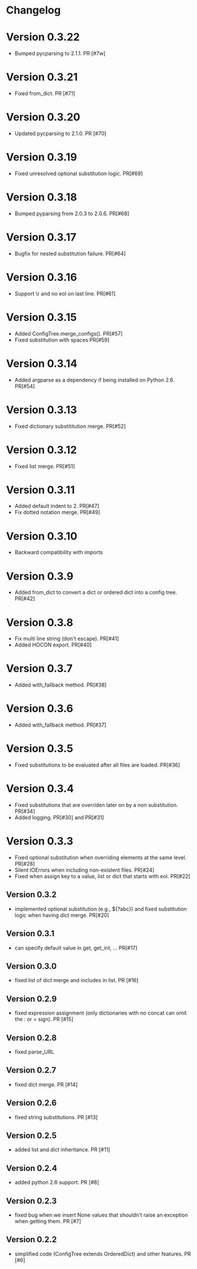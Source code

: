 # Changelog

# Version 0.3.22

* Bumped pycparsing to 2.1.1. PR [#7w]

# Version 0.3.21

* Fixed from_dict. PR [#71]

# Version 0.3.20

* Updated pycparsing to 2.1.0. PR [#70]

# Version 0.3.19

* Fixed unresolved optional substitution logic. PR[#69]

# Version 0.3.18

* Bumped pyparsing from 2.0.3 to 2.0.6. PR[#68]

# Version 0.3.17

* Bugfix for nested substitution failure. PR[#64]

# Version 0.3.16

* Support \r and no eol on last line. PR[#61]

# Version 0.3.15

* Added ConfigTree.merge_configs(). PR[#57]
* Fixed substitution with spaces PR[#59]

# Version 0.3.14

* Added argparse as a dependency if being installed on Python 2.6. PR[#54]

# Version 0.3.13

* Fixed dictionary substititution merge. PR[#52]

# Version 0.3.12

* Fixed list merge. PR[#51]

# Version 0.3.11

* Added default indent to 2. PR[#47]
* Fix dotted notation merge. PR[#49]

# Version 0.3.10

* Backward compatibility with imports

# Version 0.3.9

* Added from_dict to convert a dict or ordered dict into a config tree. PR[#42]

# Version 0.3.8

* Fix multi line string (don't escape). PR[#41]
* Added HOCON export. PR[#40]

# Version 0.3.7

* Added with_fallback method. PR[#38]

# Version 0.3.6

* Added with_fallback method. PR[#37]

# Version 0.3.5

* Fixed substitutions to be evaluated after all files are loaded. PR[#36]

# Version 0.3.4

* Fixed substitutions that are overriden later on by a non substitution. PR[#34]
* Added logging. PR[#30] and PR[#31]

# Version 0.3.3

* Fixed optional substitution when overriding elements at the same level. PR[#28]
* Silent IOErrors when including non-existent files. PR[#24]
* Fixed when assign key to a value, list or dict that starts with eol. PR[#22]

## Version 0.3.2

* implemented optional substitution (e.g., ${?abc}) and fixed substitution logic when having dict merge. PR[#20]

## Version 0.3.1

* can specify default value in get, get_int, ... PR[#17]

## Version 0.3.0

* fixed list of dict merge and includes in list. PR [#16]

## Version 0.2.9

* fixed expression assignment (only dictionaries with no concat can omit the : or = sign). PR [#15]

## Version 0.2.8

* fixed parse_URL

## Version 0.2.7

* fixed dict merge. PR [#14]

## Version 0.2.6

* fixed string substitutions. PR [#13]

## Version 0.2.5

* added list and dict inheritance. PR [#11]

## Version 0.2.4

* added python 2.6 support. PR [#8]

## Version 0.2.3

* fixed bug when we insert None values that shouldn't raise an exception when getting them. PR [#7]

## Version 0.2.2

* simplified code (ConfigTree extends OrderedDict) and other features. PR [#6]
